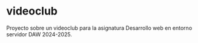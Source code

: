 # videoclub
Proyecto sobre un videoclub para la asignatura Desarrollo web en entorno servidor DAW 2024-2025.
